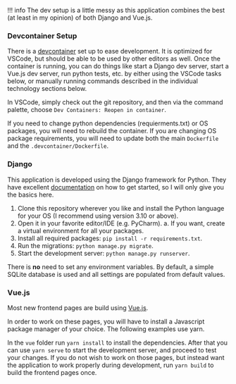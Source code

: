 !!! info
The dev setup is a little messy as this application combines the best (at least in my opinion) of both Django and Vue.js.

### Devcontainer Setup

There is a [devcontainer](https://containers.dev) set up to ease development. It is optimized for VSCode, but should be able to
be used by other editors as well. Once the container is running, you can do things like start a Django dev server, start a Vue.js
dev server, run python tests, etc. by either using the VSCode tasks below, or manually running commands described in the individual
technology sections below.

In VSCode, simply check out the git repository, and then via the command palette, choose `Dev Containers: Reopen in container`.

If you need to change python dependencies (requierments.txt) or OS packages, you will need to rebuild the container. If you are
changing OS package requirements, you will need to update both the main `Dockerfile` and the `.devcontainer/Dockerfile`.

### Django

This application is developed using the Django framework for Python. They have excellent
[documentation](https://www.djangoproject.com/start/) on how to get started, so I will only give you the basics here.

1. Clone this repository wherever you like and install the Python language for your OS (I recommend using version 3.10 or above).
2. Open it in your favorite editor/IDE (e.g. PyCharm).
   a. If you want, create a virtual environment for all your packages.
3. Install all required packages: `pip install -r requirements.txt`.
4. Run the migrations: `python manage.py migrate`.
5. Start the development server: `python manage.py runserver`.

There is **no** need to set any environment variables. By default, a simple SQLite database is used and all settings are
populated from default values.

### Vue.js

Most new frontend pages are build using [Vue.js](https://vuejs.org/).

In order to work on these pages, you will have to install a Javascript package manager of your choice. The following examples use yarn.

In the `vue` folder run `yarn install` to install the dependencies. After that you can use `yarn serve` to start the development server,
and proceed to test your changes. If you do not wish to work on those pages, but instead want the application to work properly during
development, run `yarn build` to build the frontend pages once.
